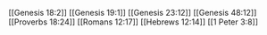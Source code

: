 [[Genesis 18:2]]
[[Genesis 19:1]]
[[Genesis 23:12]]
[[Genesis 48:12]]
[[Proverbs 18:24]]
[[Romans 12:17]]
[[Hebrews 12:14]]
[[1 Peter 3:8]]
